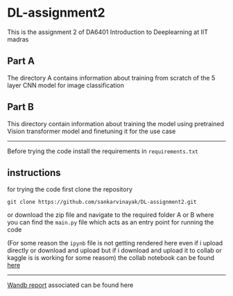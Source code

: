# DL-assignment2
This is the assignment 2 of DA6401 Introduction to Deeplearning at IIT madras

## Part A
The directory A contains information about training from scratch of the 5 layer CNN model for image classification

## Part B
This directory contain information about training the model using pretrained Vision transformer model and finetuning it for the use case

-----
Before trying the code install the requirements in `requirements.txt`
## instructions
for trying the code first clone the repository
```
git clone https://github.com/sankarvinayak/DL-assignment2.git 
```
or download the zip file and navigate to the required folder A or B where you can find the `main.py` file which acts as an entry point for running the code


(For some reason the `ipynb` file is not getting rendered here even if i upload directly or download and upload but if i download and upload it to collab or kaggle is is working for some reasom)
the collab notebook can be found [here](https://colab.research.google.com/drive/1242oRoCI9uVst-q3BimHxculawks1deC?usp=sharing) 

-----
[Wandb report](https://wandb.ai/cs24m041-iit-madras/DA6401-Assignment2/reports/DA6401-Assignment-2--VmlldzoxMjAzNTUzNA?accessToken=pvuaifa3kvtlvgihqg4d87n1l6ddmj2w3dri9xvoix5rpxbhui31wd1pkdskjf64) associated can be found here
